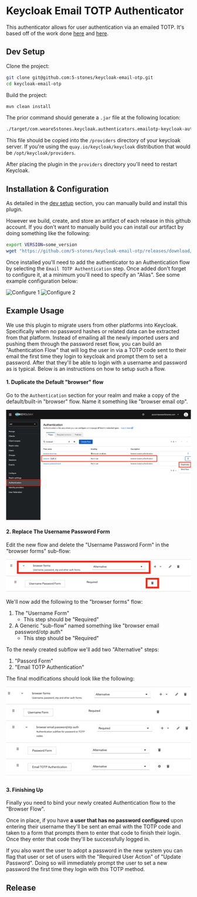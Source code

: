 # Keycloak Email TOTP Authenticator

This authenticator allows for user authentication via an emailed TOTP. It's
based off of the work done [here]( https://github.com/dasniko/keycloak-2fa-sms-authenticator)
and [here](https://gitlab.com/niroj.adhikary/keycloak-email-otp/-/tree/master).

## Dev Setup

Clone the project:

```sh
git clone git@github.com:5-stones/keycloak-email-otp.git
cd keycloak-email-otp
```

Build the project:

```sh
mvn clean install
```

The prior command should generate a `.jar` file at the following location:

```sh
./target/com.weare5stones.keycloak.authenticators.emailotp-keycloak-authenticators-emailotp-[VERSION_NUMBER].jar
```

This file should be copied into the `/providers` directory of your keycloak
server. If you're using the `quay.io/keycloak/keycloak` distribution that would
be `/opt/keycloak/providers`.

After placing the plugin in the `providers` directory you'll need to restart
Keycloak.

## Installation & Configuration

As detailed in the [dev setup](#dev-setup) section, you can manually build and
install this plugin.

However we build, create, and store an artifact of each release in this github
account. If you don't want to manually build you can install our artifact by
doing something like the following:

```sh
export VERSION=some_version
wget "https://github.com/5-stones/keycloak-email-otp/releases/download/v$VERSION/com.weare5stones.keycloak.authenticators.emailotp-keycloak-authenticators-emailotp-$VERSION.jar"
```

Once installed you'll need to add the authenticator to an Authentication flow
by selecting the `Email TOTP Authentication` step. Once added don't forget
to configure it, at a minimum you'll need to specify an "Alias". See some example
configuration below:

![Configure 1](https://raw.githubusercontent.com/5-stones/keycloak-email-otp/main//configure-1.png)
![Configure 2](https://raw.githubusercontent.com/5-stones/keycloak-email-otp/main//configure-2.png)

## Example Usage

We use this plugin to migrate users from other platforms into Keycloak.
Specifically when no password hashes or related data can be extracted from that
platform. Instead of emailing all the newly imported users and pushing them
through the password reset flow, you can build an "Authentication Flow" that
will log the user in via a TOTP code sent to their email the first time they
login to keycloak and prompt them to set a password. After that they'll be able
to login with a username and password as is typical. Below is an instructions
on how to setup such a flow.

#### 1. Duplicate the Default "browser" flow

Go to the `Authentication` section for your realm and make a copy of the
default/built-in "browser" flow. Name it something like "browser email otp".

![Example 1](https://raw.githubusercontent.com/5-stones/keycloak-email-otp/main//docs/example-1.png)

#### 2. Replace The Username Password Form

Edit the new flow and delete the "Username Password Form" in the "browser forms"
sub-flow:

![Example 2](https://raw.githubusercontent.com/5-stones/keycloak-email-otp/main//docs/example-2.png)

We'll now add the following to the "browser forms" flow:

1. The "Username Form"
	- This step should be "Required"
2. A Generic "sub-flow" named something like "browser email password/otp auth"
	- This step should be "Required"

To the newly created subflow we'll add two "Alternative" steps:

1. "Passord Form"
2. "Email TOTP Authentication"

The final modifications should look like the following:

![Example 3](https://raw.githubusercontent.com/5-stones/keycloak-email-otp/main//docs/example-3.png)

#### 3. Finishing Up

Finally you need to bind your newly created Authentication flow to the "Browser Flow".

Once in place, if you have **a user that has no password configured** upon
entering their username they'll be sent an email with the TOTP code and
taken to a form that prompts them to enter that code to finish their login. Once
they enter that code they'll be successfully logged in.

If you also want the user to adopt a password in the new system you can flag
that user or set of users with the "Required User Action" of "Update Password".
Doing so will immediately prompt the user to set a new password the first time
they login with this TOTP method.

## Release
